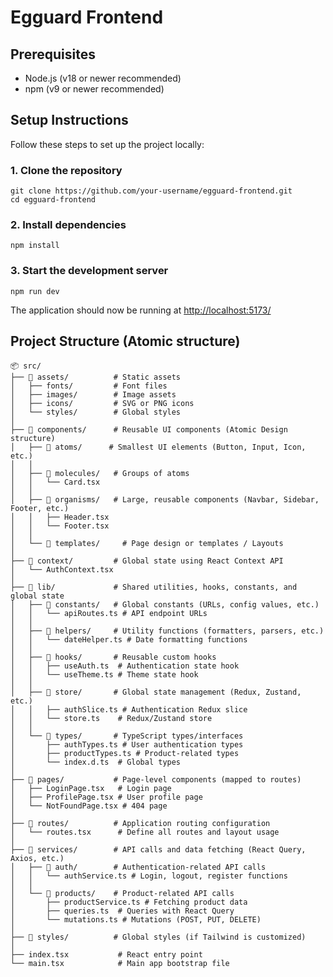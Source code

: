 # Egguard Frontend

## Prerequisites
- Node.js (v18 or newer recommended)
- npm (v9 or newer recommended)

## Setup Instructions
Follow these steps to set up the project locally:

### 1. Clone the repository
```shellscript
git clone https://github.com/your-username/egguard-frontend.git
cd egguard-frontend
```

### 2. Install dependencies

```shellscript
npm install
```

### 3. Start the development server

```shellscript
npm run dev
```

The application should now be running at [http://localhost:5173/](http://localhost:5173/)

## Project Structure (Atomic structure)

```
📦 src/
├── 📂 assets/          # Static assets
│   ├── fonts/         # Font files
│   ├── images/        # Image assets
│   ├── icons/         # SVG or PNG icons
│   └── styles/        # Global styles
│
├── 📂 components/      # Reusable UI components (Atomic Design structure)
│   ├── 📂 atoms/      # Smallest UI elements (Button, Input, Icon, etc.)
│   │
│   ├── 📂 molecules/   # Groups of atoms
│   │   └── Card.tsx
│   │
│   ├── 📂 organisms/   # Large, reusable components (Navbar, Sidebar, Footer, etc.)
│   │   ├── Header.tsx
│   │   └── Footer.tsx
│   │
│   └── 📂 templates/     # Page design or templates / Layouts
│
├── 📂 context/         # Global state using React Context API
│   └── AuthContext.tsx
│
├── 📂 lib/             # Shared utilities, hooks, constants, and global state
│   ├── 📂 constants/   # Global constants (URLs, config values, etc.)
│   │   └── apiRoutes.ts # API endpoint URLs
│   │
│   ├── 📂 helpers/     # Utility functions (formatters, parsers, etc.)
│   │   └── dateHelper.ts # Date formatting functions
│   │
│   ├── 📂 hooks/       # Reusable custom hooks
│   │   ├── useAuth.ts  # Authentication state hook
│   │   └── useTheme.ts # Theme state hook
│   │
│   ├── 📂 store/       # Global state management (Redux, Zustand, etc.)
│   │   ├── authSlice.ts # Authentication Redux slice
│   │   └── store.ts    # Redux/Zustand store
│   │
│   └── 📂 types/       # TypeScript types/interfaces
│       ├── authTypes.ts # User authentication types
│       ├── productTypes.ts # Product-related types
│       └── index.d.ts  # Global types
│
├── 📂 pages/           # Page-level components (mapped to routes)
│   ├── LoginPage.tsx   # Login page
│   ├── ProfilePage.tsx # User profile page
│   └── NotFoundPage.tsx # 404 page
│
├── 📂 routes/          # Application routing configuration
│   └── routes.tsx      # Define all routes and layout usage
│
├── 📂 services/        # API calls and data fetching (React Query, Axios, etc.)
│   ├── 📂 auth/        # Authentication-related API calls
│   │   └── authService.ts # Login, logout, register functions
│   │
│   └── 📂 products/    # Product-related API calls
│       ├── productService.ts # Fetching product data
│       ├── queries.ts  # Queries with React Query
│       └── mutations.ts # Mutations (POST, PUT, DELETE)
│
├── 📂 styles/          # Global styles (if Tailwind is customized)
│
├── index.tsx           # React entry point
└── main.tsx            # Main app bootstrap file
```